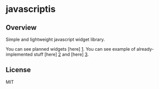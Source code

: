 javascriptis
============


Overview
----

Simple and lightweight javascript widget library.

You can see planned widgets [here] [1].
You can see example of already-implemented stuff [here] [2] and [here] [3].

License
----

MIT

[1]:http://trakos.pl/jsis/javascriptis_static_layout/
[2]:http://trakos.pl/jsis/
[3]:http://trakos.pl/jsis/variousTests.html
